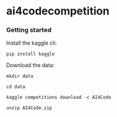 # ai4codecompetition

### Getting started

Install the kaggle cli:

`pip install kaggle`

Download the data:

`mkdir data`

`cd data`

`kaggle competitions download -c AI4Code`

`unzip AI4Code.zip`

